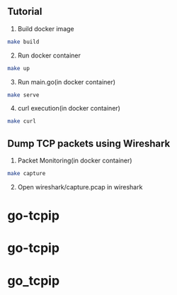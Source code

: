 ## Tutorial

1. Build docker image

```sh
make build
```

2. Run docker container

```sh
make up
```

3. Run main.go(in docker container)

```sh
make serve
```

4. curl execution(in docker container)

```sh
make curl
```

## Dump TCP packets using Wireshark

1. Packet Monitoring(in docker container)

```sh
make capture
```

2. Open wireshark/capture.pcap in wireshark
# go-tcpip
# go-tcpip
# go_tcpip
